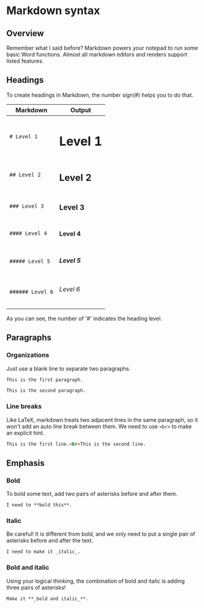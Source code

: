 # Markdown syntax

## Overview

Remember what I said before? Markdown powers your notepad to run some basic Word functions. Almost all markdown editors and renders support listed features.

## Headings

To create headings in Markdown, the number sign(#) helps you to do that.

| Markdown         | Output           |
| ---------------- | ---------------- |
| `# Level 1`      | <h1>Level 1</h1> |
| `## Level 2`     | <h2>Level 2</h2> |
| `### Level 3`    | <h3>Level 3</h3> |
| `#### Level 4`   | <h4>Level 4</h4> |
| `##### Level 5`  | <h5>Level 5</h5> |
| `###### Level 6` | <h6>Level 6</h6> |

As you can see, the number of '#' indicates the heading level.

## Paragraphs

### Organizations

Just use a blank line to separate two paragraphs.

```markdown linenums="1"
This is the first paragraph.

This is the second paragraph.
```

### Line breaks

Like LaTeX, markdown treats two adjacent lines in the same paragraph, so it won't add an auto line break between them. We need to use `<br>` to make an explicit hint.

```markdown
This is the first line.<br>This is the second line.
```

## Emphasis

### Bold

To bold some text, add two pairs of asterisks before and after them.

```markdown
I need to **bold this**.
```

### Italic

Be careful! It is different from bold, and we only need to put a single pair of asterisks before and after the text.

```markdown
I need to make it _italic_.
```

### Bold and italic

Using your logical thinking, the combination of bold and italic is adding three pairs of asterisks!

```markdown
Make it **_bold and italic_**.
```
